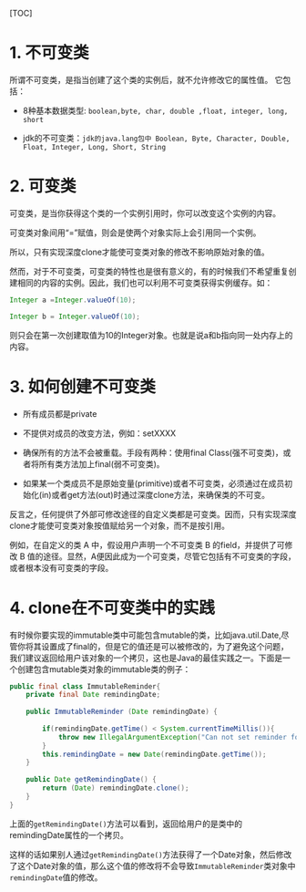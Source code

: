 [TOC]
# 1. 不可变类
所谓不可变类，是指当创建了这个类的实例后，就不允许修改它的属性值。 它包括：

* 8种基本数据类型: `boolean,byte, char, double ,float, integer, long, short`

* jdk的不可变类：`jdk的java.lang包中 Boolean, Byte, Character, Double, Float, Integer, Long, Short, String`

# 2. 可变类

可变类，是当你获得这个类的一个实例引用时，你可以改变这个实例的内容。 

可变类对象间用“=”赋值，则会是使两个对象实际上会引用同一个实例。

所以，只有实现深度clone才能使可变类对象的修改不影响原始对象的值。

然而，对于不可变类，可变类的特性也是很有意义的，有的时候我们不希望重复创建相同的内容的实例。因此，我们也可以利用不可变类获得实例缓存。如：

```java
Integer a =Integer.valueOf(10);

Integer b = Integer.valueOf(10);
```
则只会在第一次创建取值为10的Integer对象。也就是说a和b指向同一处内存上的内容。

# 3. 如何创建不可变类
* 所有成员都是private

* 不提供对成员的改变方法，例如：setXXXX

* 确保所有的方法不会被重载。手段有两种：使用final Class(强不可变类)，或者将所有类方法加上final(弱不可变类)。

* 如果某一个类成员不是原始变量(primitive)或者不可变类，必须通过在成员初始化(in)或者get方法(out)时通过深度clone方法，来确保类的不可变。

反言之，任何提供了外部可修改途径的自定义类都是可变类。因而，只有实现深度clone才能使可变类对象按值赋给另一个对象，而不是按引用。

例如，在自定义的类 A 中，假设用户声明一个不可变类 B 的field，并提供了可修改 B 值的途径。显然，A便因此成为一个可变类，尽管它包括有不可变类的字段，或者根本没有可变类的字段。

# 4. clone在不可变类中的实践

有时候你要实现的immutable类中可能包含mutable的类，比如java.util.Date,尽管你将其设置成了final的，但是它的值还是可以被修改的，为了避免这个问题，我们建议返回给用户该对象的一个拷贝，这也是Java的最佳实践之一。下面是一个创建包含mutable类对象的immutable类的例子：
```java
public final class ImmutableReminder{
    private final Date remindingDate;
   
    public ImmutableReminder (Date remindingDate) {
        
        if(remindingDate.getTime() < System.currentTimeMillis()){
            throw new IllegalArgumentException("Can not set reminder for past time: " + remindingDate);
        }
        this.remindingDate = new Date(remindingDate.getTime());
    }
   
    public Date getRemindingDate() {
        return (Date) remindingDate.clone();
    }
}
```
上面的`getRemindingDate()`方法可以看到，返回给用户的是类中的remindingDate属性的一个拷贝。

这样的话如果别人通过`getRemindingDate()`方法获得了一个Date对象，然后修改了这个Date对象的值，那么这个值的修改将不会导致`ImmutableReminder`类对象中`remindingDate`值的修改。